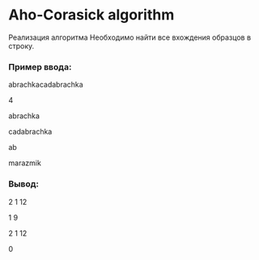 # Aho-Corasick algorithm
Реализация алгоритма
Необходимо найти все вхождения образцов в строку.

### Пример ввода:
abrachkacadabrachka

4

abrachka

cadabrachka

ab

marazmik

### Вывод:
2 1 12

1 9

2 1 12

0





